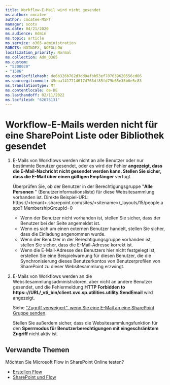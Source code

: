 ```yaml
---
title: Workflow-E-Mail wird nicht gesendet
ms.author: cmcatee
author: cmcatee-MSFT
manager: scotv
ms.date: 04/21/2020
ms.audience: Admin
ms.topic: article
ms.service: o365-administration
ROBOTS: NOINDEX, NOFOLLOW
localization_priority: Normal
ms.collection: Adm_O365
ms.custom:
- "5200020"
- "1586"
ms.openlocfilehash: de6b326b762d3dd0afbb53ef787639620556cd06
ms.sourcegitcommit: 49eaa1417714617d768df85fd79b65e35b6e5c83
ms.translationtype: MT
ms.contentlocale: de-DE
ms.lasthandoff: 02/11/2022
ms.locfileid: "62675131"
---
```

# <a name="workflow-email-is-not-being-sent-for-a-sharepoint-list-or-library"></a>Workflow-E-Mails werden nicht für eine SharePoint Liste oder Bibliothek gesendet

1. E-Mails von Workflows werden nicht an alle Benutzer oder nur bestimmte Benutzer gesendet, oder es wird der Fehler **angezeigt, dass die E-Mail-Nachricht nicht gesendet werden kann. Stellen Sie sicher, dass die E-Mail über einen gültigen Empfänger** verfügt.

    Überprüfen Sie, ob der Benutzer in der Berechtigungsgruppe **"Alle Personen** " (Benutzerinformationsliste) für diese Websitesammlung vorhanden ist.  Direkte Beispiel-URL: https://\<tenant\>.sharepoint.com/sites/\<sitename\>/_layouts/15/people.aspx? MembershipGroupId=0

    - Wenn der Benutzer nicht vorhanden ist, stellen Sie sicher, dass der Benutzer bei der Seite angemeldet ist. 
    - Wenn es sich um einen externen Benutzer handelt, stellen Sie sicher, dass die Einladung angenommen wurde.
    - Wenn der Benutzer in der Berechtigungsgruppe vorhanden ist, stellen Sie sicher, dass die E-Mail-Adresse korrekt ist.
    - Wenn die E-Mail-Adresse des Benutzers hier nicht festgelegt ist, erstellen Sie eine Beispielwarnung für diesen Benutzer, die die Synchronisierung dieses Benutzerkontos von Benutzerprofilen von SharePoint zu dieser Websitesammlung erzwingt.
 
2. E-Mails von Workflows werden an die Websitesammlungsadministratoren, aber nicht an andere Benutzer gesendet, und die Fehlermeldung **HTTP Forbidden to <span>https:</span>://URL/_vti_bin/client.xvc.sp.utilities.utility.SendEmail** wird angezeigt.
 

    Siehe ["Zugriff verweigert", wenn Sie eine E-Mail an eine SharePoint Gruppe senden](https://docs.microsoft.com/sharepoint/support/sharing-and-permissions/access-denied-when-send-an-email-to-groups).

    Stellen Sie außerdem sicher, dass die Websitesammlungsfunktion für den **Sperrmodus für Benutzerberechtigungen mit eingeschränktem Zugriff** nicht aktiv ist.


## <a name="related-topics"></a>Verwandte Themen
Möchten Sie Microsoft Flow in SharePoint Online testen?
- [Erstellen Flow](https://support.office.com/article/Create-a-flow-for-a-list-or-library-in-SharePoint-Online-or-OneDrive-for-Business-a9c3e03b-0654-46af-a254-20252e580d01) 
- [SharePoint und Flow](https://flow.microsoft.com/blog/sharepoint-and-flow/) 


